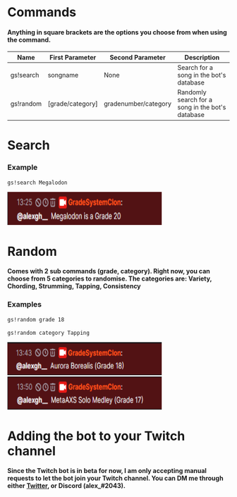 # Commands
#### Anything in square brackets are the options you choose from when using the command.
| Name        | First Parameter           | Second Parameter           | Description                                                        |
| ----------- | ------------------------- | -------------------------- | ------------------------------------------------------------------ |
| gs!search   | songname                  | None                       | Search for a song in the bot's database                            |
| gs!random   | [grade/category]          | gradenumber/category       | Randomly search for a song in the bot's database                   |

# Search

### Example
```
gs!search Megalodon
```
<img src="search1.png" alt="Search Command" style="width:350px; height: 75px;"/>

# Random
#### Comes with 2 sub commands (grade, category). Right now, you can choose from 5 categories to randomise. The categories are: Variety, Chording, Strumming, Tapping, Consistency

### Examples

```
gs!random grade 18
```
```
gs!random category Tapping
```
<img src="random1.png" alt="Random Command 1" style="width:350px; height: 75px;"/>
<img src="random2.png" alt="Random Command 2" style="width:350px; height: 75px;"/>

# Adding the bot to your Twitch channel
#### Since the Twitch bot is in beta for now, I am only accepting manual requests to let the bot join your Twitch channel. You can DM me through either [Twitter](https://twitter.com/AlexGH3_), or Discord (alex_#2043).
